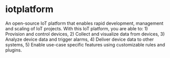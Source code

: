 # iotplatform
An open-source IoT platform that enables rapid development, management and scaling of IoT projects. With this IoT platform, you are able to: 1) Provision and control devices, 2) Collect and visualize data from devices, 3) Analyze device data and trigger alarms, 4) Deliver device data to other systems, 5) Enable use-case specific features using customizable rules and plugins.
